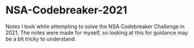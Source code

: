 # NSA-Codebreaker-2021
 
Notes I took while attempting to solve the NSA Codebreaker Challenge in 2021.  The notes were made for myself, so looking at this for guidance may be a bit tricky to understand. 
